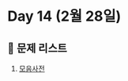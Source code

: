 # Day 14 (2월 28일)

## 📖 문제 리스트
1. [모음사전](https://school.programmers.co.kr/learn/courses/30/lessons/84512)
